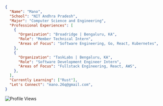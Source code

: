 ```json
{
  "Name": "Mano",
  "School": "NIT Andhra Pradesh",
  "Major": "Computer Science and Engineering",
  "Professional Experiences": [
    {
      "Organization": "Broadridge | Bengaluru, KA",
      "Role": "Member Technical Intern",
      "Areas of Focus": "Software Engineering, Go, React, Kubernetes",
    },
    {
      "Organization": "TaskLabs | Bengaluru, KA",
      "Role": "Software Development Engineer Intern",
      "Areas of Focus": "Fullstack Engineering, React, AWS",
    },
  ],
  "Currently Learning": ["Rust"],
  "Let's Connect": "mano.26q@gmail.com",
}
```

<!-- <a href="https://www.buymeacoffee.com/mano26" rel=noreferrer target="_blank">buy me a coffee</a> -->

<img alt="Profile Views" src="https://komarev.com/ghpvc/?username=Mano-08&color=brightgreen&label=Profile+Views" />

<!--<div align="center">
  <a href="https://holopin.io/mano26"><img src="https://holopin.me/@mano26" /></a>
</div>-->
